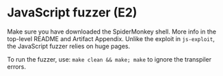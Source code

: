 # JavaScript fuzzer (E2)

Make sure you have downloaded the SpiderMonkey shell. More info in the top-level README and Artifact Appendix. Unlike the exploit in `js-exploit`, the JavaScript fuzzer relies on huge pages.

To run the fuzzer, use: `make clean && make; make` to ignore the transpiler errors.
